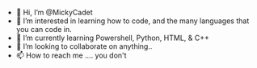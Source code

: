 - 👋 Hi, I’m @MickyCadet
- 👀 I’m interested in learning how to code, and the many languages that you can code in.
- 🌱 I’m currently learning Powershell, Python, HTML, & C++
- 💞️ I’m looking to collaborate on anything..
- 📫 How to reach me .... you don't

<!---
MickyCadet/MickyCadet is a ✨ special ✨ repository because its `README.md` (this file) appears on your GitHub profile.
You can click the Preview link to take a look at your changes.
--->
